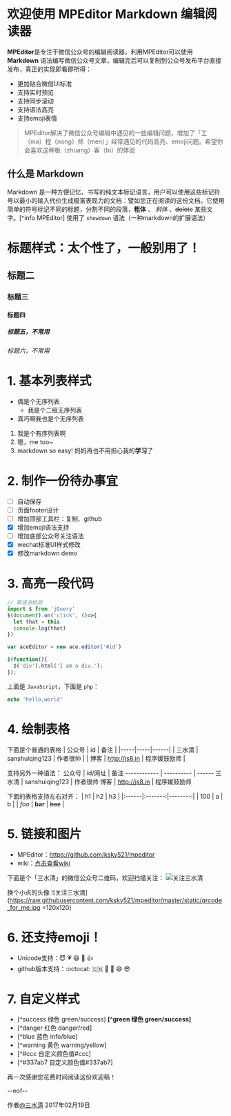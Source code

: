 # 欢迎使用 MPEditor Markdown 编辑阅读器

**MPEditor**是专注于微信公众号的编辑阅读器，利用MPEditor可以使用 **Markdown** 语法编写微信公众号文章，编辑完后可以复制到公众号发布平台直接发布，真正的实现即看即所得：

* 更加贴合微信UI标准
* 支持实时预览
* 支持同步滚动
* 支持语法高亮
* 支持emoji表情

> MPEditor解决了微信公众号编辑中遇见的一些编辑问题，增加了「工（ma）程（nong）师（men）」经常遇见的代码高亮、emoji问题。希望你会喜欢这种极（zhuang）客（bi）的体验


## 什么是 Markdown

Markdown 是一种方便记忆、书写的纯文本标记语言，用户可以使用这些标记符号以最小的输入代价生成极富表现力的文档：譬如您正在阅读的这份文档。它使用简单的符号标记不同的标题，分割不同的段落，**粗体** 、 *斜体* 、~~delete~~ 某些文字。[^info MPEditor] 使用了 `showdown` 语法（一种markdown的扩展语法）

# 标题样式：太个性了，一般别用了！
## 标题二
### 标题三
#### 标题四
##### 标题五，不常用
###### 标题六，不常用


# 1. 基本列表样式

* 偶是个无序列表
    - 我是个二级无序列表
* 真巧啊我也是个无序列表


1. 我是个有序列表啊
2. 嗯，me too~
3. markdown so easy! 妈妈再也不用担心我的**学习**了

# 2. 制作一份待办事宜

- [ ] 自动保存
- [ ] 页面footer设计
- [ ] 增加顶部工具栏：复制、github
- [x] 增加emoji语法支持
- [ ] 增加底部公众号关注语法
- [x] wechat标准UI样式修改
- [x] 修改markdown demo

# 3. 高亮一段代码

```js
// 新语法检测
import $ from 'jQuery'
$(document).on('click', ()=>{
  let that = this
  console.log(that)
})

var aceEditor = new ace.editor('#id')

$(function(){
  $('div').html('I am a div.');
});
```

上面是 `JavaScript`，下面是 `php`：

```php
echo 'hello,world'
```

# 4. 绘制表格
下面是个普通的表格
| 公众号 | id | 备注 |
|-----|-----|------|
| 三水清 | sanshuiqing123   | 作者很帅 |
| 博客 | http://js8.in   | 程序媛鼓励师 |


支持另外一种语法：
公众号        | id/网址       | 备注
------------ | ----------   | ------
三水清 | sanshuiqing123 | 作者很帅 
博客 | http://js8.in   | 程序媛鼓励师 


下面的表格支持左右对齐：
| h1    |    h2   |      h3 |
|:------|:-------:|--------:|
| 100   | a  | b |
| *foo* | **bar** | ~~baz~~ |

# 5. 链接和图片

* MPEditor：https://github.com/ksky521/mpeditor
* wiki：[点击查看wiki](https://github.com/ksky521/mpeditor/wiki)

下面是个「三水清」的微信公众号二维码，欢迎扫描关注：
![关注三水清](https://raw.githubusercontent.com/ksky521/mpeditor/master/static/qrcode_for_me.jpg)

换个小点的头像
![关注三水清](https://raw.githubusercontent.com/ksky521/mpeditor/master/static/qrcode_for_me.jpg =120x120)

# 6. 还支持emoji！

* Unicode支持：😈 💗 😄 🐂 👍
* github版本支持：:octocat: :cn: :red_car: :muscle: :smile: :sunglasses:

# 7. 自定义样式

* [^success 绿色 green/success] **[^green 绿色 green/success]**
* [^danger 红色 danger/red]
* [^blue 蓝色 info/blue]
* [^warning 黄色 warning/yellow]
* [^#ccc 自定义颜色值#ccc]
* [^#337ab7 自定义颜色值#337ab7]

再一次感谢您花费时间阅读这份欢迎稿！

--eof--

作者[@三水清](http://weibo.com/sanshuiqing)
2017年02月19日


